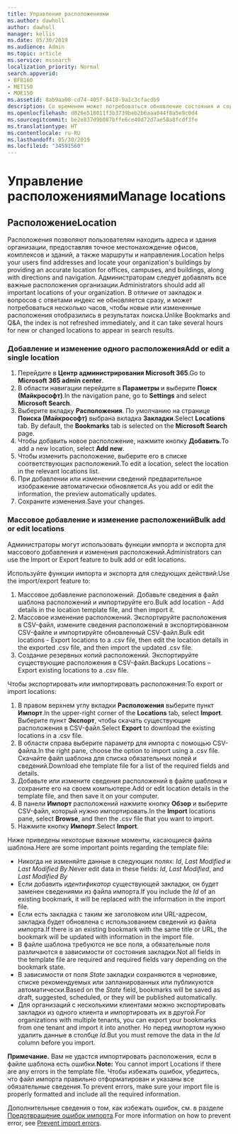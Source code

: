 ```yaml
---
title: Управление расположениями
ms.author: dawholl
author: dawholl
manager: kellis
ms.date: 05/30/2019
ms.audience: Admin
ms.topic: article
ms.service: mssearch
localization_priority: Normal
search.appverid:
- BFB160
- MET150
- MOE150
ms.assetid: 8ab9aa00-cd74-405f-8410-9a1c3cfacdb9
description: Со временем может потребоваться обновление состояния и содержимого расположения, чтобы обеспечить его релевантность. 
ms.openlocfilehash: d026e518011f3b3739beb2b6aaa044f8a5e9c0d4
ms.sourcegitcommit: be2e837d9b087bffe6ce40d72d7ae58a8fcdf3fe
ms.translationtype: HT
ms.contentlocale: ru-RU
ms.lasthandoff: 05/30/2019
ms.locfileid: "34591560"
---
```

# <a name="manage-locations"></a><span data-ttu-id="a1236-103">Управление расположениями</span><span class="sxs-lookup"><span data-stu-id="a1236-103">Manage locations</span></span>

## <a name="location"></a><span data-ttu-id="a1236-104">Расположение</span><span class="sxs-lookup"><span data-stu-id="a1236-104">Location</span></span>
<span data-ttu-id="a1236-105">Расположения позволяют пользователям находить адреса и здания организации, предоставляя точное местонахождение офисов, комплексов и зданий, а также маршруты и направления.</span><span class="sxs-lookup"><span data-stu-id="a1236-105">Location helps your users find addresses and locate your organization's buildings by providing an accurate location for offices, campuses, and buildings, along with directions and navigation.</span></span> <span data-ttu-id="a1236-106">Администраторам следует добавлять все важные расположения организации.</span><span class="sxs-lookup"><span data-stu-id="a1236-106">Administrators should add all important locations of your organization.</span></span> <span data-ttu-id="a1236-107">В отличие от закладок и вопросов с ответами индекс не обновляется сразу, и может потребоваться несколько часов, чтобы новые или измененные расположения отобразились в результатах поиска.</span><span class="sxs-lookup"><span data-stu-id="a1236-107">Unlike Bookmarks and Q&A, the index is not refreshed immediately, and it can take several hours for new or changed locations to appear in search results.</span></span>

### <a name="add-or-edit-a-single-location"></a><span data-ttu-id="a1236-108">Добавление и изменение одного расположения</span><span class="sxs-lookup"><span data-stu-id="a1236-108">Add or edit a single location</span></span>
1. <span data-ttu-id="a1236-109">Перейдите в **Центр администрирования Microsoft 365**.</span><span class="sxs-lookup"><span data-stu-id="a1236-109">Go to **Microsoft 365 admin center**.</span></span>
1. <span data-ttu-id="a1236-110">В области навигации перейдите в **Параметры** и выберите **Поиск (Майкрософт)**.</span><span class="sxs-lookup"><span data-stu-id="a1236-110">In the navigation pane, go to **Settings** and select **Microsoft Search**.</span></span>
1. <span data-ttu-id="a1236-111">Выберите вкладку **Расположения**. По умолчанию на странице **Поиска (Майкрософт)** выбрана вкладка **Закладки**.</span><span class="sxs-lookup"><span data-stu-id="a1236-111">Select **Locations** tab. By default, the **Bookmarks** tab is selected on the **Microsoft Search** page.</span></span>
1. <span data-ttu-id="a1236-112">Чтобы добавить новое расположение, нажмите кнопку **Добавить**.</span><span class="sxs-lookup"><span data-stu-id="a1236-112">To add a new location, select **Add new**.</span></span>
1. <span data-ttu-id="a1236-113">Чтобы изменить расположение, выберите его в списке соответствующих расположений.</span><span class="sxs-lookup"><span data-stu-id="a1236-113">To edit a location, select the location in the relevant locations list.</span></span>
1. <span data-ttu-id="a1236-114">При добавлении или изменении сведений предварительное изображение автоматически обновляется.</span><span class="sxs-lookup"><span data-stu-id="a1236-114">As you add or edit the information, the preview automatically updates.</span></span>
1. <span data-ttu-id="a1236-115">Сохраните изменения.</span><span class="sxs-lookup"><span data-stu-id="a1236-115">Save your changes.</span></span>

### <a name="bulk-add-or-edit-locations"></a><span data-ttu-id="a1236-116">Массовое добавление и изменение расположений</span><span class="sxs-lookup"><span data-stu-id="a1236-116">Bulk add or edit locations</span></span>
<span data-ttu-id="a1236-117">Администраторы могут использовать функции импорта и экспорта для массового добавления и изменения расположений.</span><span class="sxs-lookup"><span data-stu-id="a1236-117">Administrators can use the Import or Export feature to bulk add or edit locations.</span></span> 

<span data-ttu-id="a1236-118">Используйте функции импорта и экспорта для следующих действий:</span><span class="sxs-lookup"><span data-stu-id="a1236-118">Use the import/export feature to:</span></span>
1. <span data-ttu-id="a1236-119">Массовое добавление расположений. Добавьте сведения в файл шаблона расположений и импортируйте его.</span><span class="sxs-lookup"><span data-stu-id="a1236-119">Bulk add location - Add details in the location template file, and then import it.</span></span> 
1. <span data-ttu-id="a1236-120">Массовое изменение расположений. Экспортируйте расположения в CSV-файл, измените сведения расположений в экспортированном CSV-файле и импортируйте обновленный CSV-файл.</span><span class="sxs-lookup"><span data-stu-id="a1236-120">Bulk edit locations - Export locations to a .csv file, then edit the location details in the exported .csv file, and then import the updated .csv file.</span></span>
1. <span data-ttu-id="a1236-121">Создание резервных копий расположений. Экспортируйте существующие расположения в CSV-файл.</span><span class="sxs-lookup"><span data-stu-id="a1236-121">Backups Locations – Export existing locations to a .csv file.</span></span>

<span data-ttu-id="a1236-122">Чтобы экспортировать или импортировать расположения:</span><span class="sxs-lookup"><span data-stu-id="a1236-122">To export or import locations:</span></span>
1. <span data-ttu-id="a1236-123">В правом верхнем углу вкладки **Расположения** выберите пункт **Импорт**.</span><span class="sxs-lookup"><span data-stu-id="a1236-123">In the upper-right corner of the **Locations** tab, select **Import**.</span></span>
<span data-ttu-id="a1236-124">Выберите пункт **Экспорт**, чтобы скачать существующие расположения в CSV-файл.</span><span class="sxs-lookup"><span data-stu-id="a1236-124">Select **Export** to download the existing locations in a .csv file.</span></span>
1. <span data-ttu-id="a1236-125">В области справа выберите параметр для импорта с помощью CSV-файла.</span><span class="sxs-lookup"><span data-stu-id="a1236-125">In the right pane, choose the option to import using a .csv file.</span></span> <span data-ttu-id="a1236-126">Скачайте файл шаблона для списка обязательных полей и сведений.</span><span class="sxs-lookup"><span data-stu-id="a1236-126">Download ehe template file for a list of the required fields and details.</span></span>
1. <span data-ttu-id="a1236-127">Добавьте или измените сведения расположений в файле шаблона и сохраните его на своем компьютере.</span><span class="sxs-lookup"><span data-stu-id="a1236-127">Add or edit location details in the template file, and then save it on your computer.</span></span> 
1. <span data-ttu-id="a1236-128">В панели **Импорт** расположений нажмите кнопку **Обзор** и выберите CSV-файл, который нужно импортировать.</span><span class="sxs-lookup"><span data-stu-id="a1236-128">In the **Import** locations pane, select **Browse**, and then the .csv file that you want to import.</span></span>
1. <span data-ttu-id="a1236-129">Нажмите кнопку **Импорт**.</span><span class="sxs-lookup"><span data-stu-id="a1236-129">Select **Import**.</span></span>

<span data-ttu-id="a1236-130">Ниже приведены некоторые важные моменты, касающиеся файла шаблона.</span><span class="sxs-lookup"><span data-stu-id="a1236-130">Here are some important points regarding the template file:</span></span>
- <span data-ttu-id="a1236-131">Никогда не изменяйте данные в следующих полях: *Id*, *Last Modified* и *Last Modified By*.</span><span class="sxs-lookup"><span data-stu-id="a1236-131">Never edit data in these fields: *Id*, *Last Modified*, and *Last Modified By*</span></span>
- <span data-ttu-id="a1236-132">Если добавить *идентификатор* существующей закладки, он будет заменен сведениями из файла импорта.</span><span class="sxs-lookup"><span data-stu-id="a1236-132">If you include the *Id* of an existing bookmark, it will be replaced with the information in the import file.</span></span>
- <span data-ttu-id="a1236-133">Если есть закладка с таким же заголовком или URL-адресом, закладка будет обновлена с использованием сведений из файла импорта.</span><span class="sxs-lookup"><span data-stu-id="a1236-133">If there is an existing bookmark with the same title or URL, the bookmark will be updated with information in the import file.</span></span>
- <span data-ttu-id="a1236-134">В файле шаблона требуются не все поля, а обязательные поля различаются в зависимости от состояния закладки.</span><span class="sxs-lookup"><span data-stu-id="a1236-134">Not all fields in the template file are required and required fields vary depending on the bookmark state.</span></span>
- <span data-ttu-id="a1236-135">В зависимости от поля *State* закладки сохраняются в черновике, списке рекомендуемых или запланированных или публикуются автоматически.</span><span class="sxs-lookup"><span data-stu-id="a1236-135">Based on the *State* field, bookmarks will be saved as draft, suggested, scheduled, or they will be published automatically.</span></span>
- <span data-ttu-id="a1236-136">Для организаций с несколькими клиентами можно экспортировать закладки из одного клиента и импортировать их в другой.</span><span class="sxs-lookup"><span data-stu-id="a1236-136">For organizations with multiple tenants, you can export your bookmarks from one tenant and import it into another.</span></span> <span data-ttu-id="a1236-137">Но перед импортом нужно удалить данные в столбце *Id*.</span><span class="sxs-lookup"><span data-stu-id="a1236-137">But you must remove the data in the *Id* column before you import.</span></span>

<span data-ttu-id="a1236-138">**Примечание.** Вам не удастся импортировать расположения, если в файле шаблона есть ошибки.</span><span class="sxs-lookup"><span data-stu-id="a1236-138">**Note:** You cannot import Locations if there are any errors in the template file.</span></span> <span data-ttu-id="a1236-139">Чтобы избежать ошибок, убедитесь, что файл импорта правильно отформатирован и указаны все обязательные сведения.</span><span class="sxs-lookup"><span data-stu-id="a1236-139">To prevent errors, make sure your import file is properly formatted and include all the required information.</span></span> 

<span data-ttu-id="a1236-140">Дополнительные сведения о том, как избежать ошибок, см. в разделе [Предотвращение ошибок импорта](manage-bookmarks.md#prevent-import-errors).</span><span class="sxs-lookup"><span data-stu-id="a1236-140">For more information on how to prevent error, see [Prevent import errors](manage-bookmarks.md#prevent-import-errors).</span></span>

